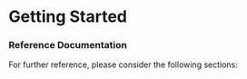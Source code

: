 # Getting Started

### Reference Documentation
For further reference, please consider the following sections:



